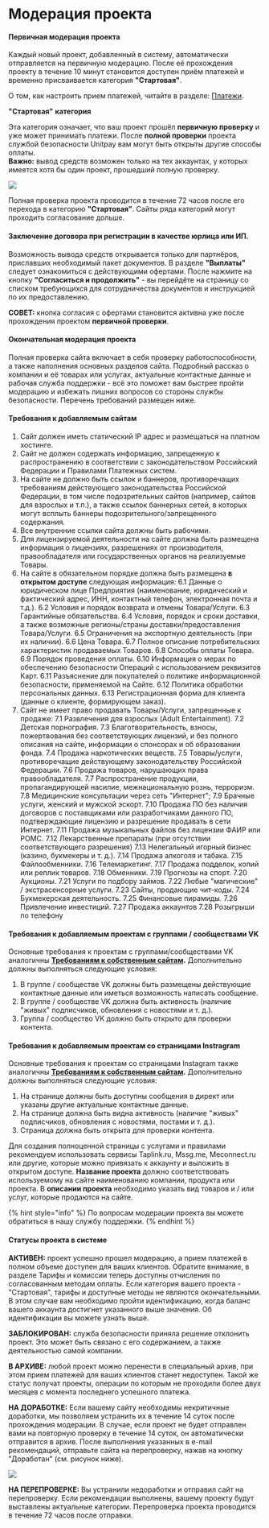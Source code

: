 # Модерация проекта

#### Первичная модерация проекта

Каждый новый проект, добавленный в систему, автоматически отправляется на первичную модерацию. После её прохождения проекту в течение 10 минут становится доступен приём платежей и временно присваивается категория **"Стартовая"**. 

О том, как настроить прием платежей, читайте в разделе: [Платежи](../payments/).

**"Стартовая"** **категория**  

Эта категория означает, что ваш проект прошёл **первичную проверку** и уже может принимать платежи. После **полной проверки** проекта службой безопасности Unitpay вам могут быть открыты другие способы оплаты.  
**Важно:** вывод средств возможен только на тех аккаунтах, у которых имеется хотя бы один проект, прошедший полную проверку.

![](https://d33v4339jhl8k0.cloudfront.net/docs/assets/551a91dbe4b0221aadf24410/images/5e590aab04286364bc95feb9/file-CMTcJ343AJ.png)

Полная проверка проекта проводится в течение 72 часов после его перехода в категорию **"Стартовая"**. Сайты ряда категорий могут проходить согласование дольше. 

#### Заключение договора при регистрации в качестве юрлица или ИП.

Возможность вывода средств открывается только для партнёров, приславших необходимый пакет документов. В разделе **"Выплаты"** следует ознакомиться с действующими офертами. После нажмите на кнопку **"Согласиться и продолжить"** - вы перейдёте на страницу со списком требующихся для сотрудничества документов и инструкцией по их предоставлению.  
  
**СОВЕТ:** кнопка согласия с офертами становится активна уже после прохождения проектом **первичной проверки**.

#### Окончательная модерация проекта

Полная проверка сайта включает в себя проверку работоспособности, а также наполнения основных разделов сайта. Подробный рассказ о компании и её товарах или услугах, актуальные контактные данные и рабочая служба поддержки - всё это поможет вам быстрее пройти модерацию и избежать лишних вопросов со стороны службы безопасности. Перечень требований размещен ниже.

#### Требования к добавляемым сайтам

1. Сайт должен иметь статический IP адрес и размещаться на платном хостинге.  
2. Сайт не должен содержать информацию, запрещенную к распространению в соответствии с законодательством Российский Федерации и Правилами Платежных систем.  
3. На сайте не должно быть ссылок и баннеров, противоречащих требованиям действующего законодательства Российской Федерации, в том числе подозрительных сайтов \(например, сайтов для взрослых и т.п.\), а также ссылок баннерных сетей, в которых могут всплыть баннеры подозрительного/запрещенного содержания.  
4. Все внутренние ссылки сайта должны быть рабочими. 
5.  Для лицензируемой деятельности на сайте должна быть размещена информация о лицензиях, разрешениях от производителя, правообладателя или государственных органов на реализуемые Товары.  
6. На сайте в обязательном порядке должна быть размещена **в открытом доступе** следующая информация:  6.1 Данные о юридическом лице Предприятия \(наименование, юридический и фактический адрес, ИНН, контактный телефон, электронная почта и т.д.\).  6.2 Условия и порядок возврата и отмены Товара/Услуги.  6.3 Гарантийные обязательства.  6.4 Условия, порядок и сроки доставки, а также возможные регионы/страны доставки/предоставления Товара/Услуги.  6.5 Ограничения на экспортную деятельность \(при их наличии\).  6.6 Цена Товара.  6.7 Полное описание потребительских характеристик продаваемых Товаров.  6.8 Способы оплаты Товара.  6.9 Порядок проведения оплаты.  6.10 Информация о мерах по обеспечению безопасности Операций с использованием реквизитов Карт.  6.11 Разъяснение для покупателей о политике информационной безопасности, применяемой на Сайте.  6.12 Политика обработки персональных данных.  6.13 Регистрационная форма для клиента \(данные о клиенте, формирующем заказ\). 
7. Сайт не имеет право продавать Товары/Услуги, запрещенные к продаже: 7.1 Развлечения для взрослых \(Adult Entertainment\). 7.2 Детская порнография. 7.3 Благотворительность, взносы, пожертвования без соответствующих лицензий, и без полного описания на сайте, информации о спонсорах и об образовании фонда. 7.4 Продажа наркотических веществ. 7.5 Товары/услуги, противоречащие действующему законодательству Российской Федерации. 7.6 Продажа товаров, нарушающих права правообладателя. 7.7 Распространение продукции, пропагандирующей насилие, межнациональную рознь, терроризм. 7.8 Медицинские консультации через сеть "Интернет"; 7.9 Брачные услуги, женский и мужской эскорт. 7.10 Продажа ПО без наличия договоров с поставщиками или разработчиками данного ПО, подтверждающие лицензию и разрешение продавать в сети Интернет. 7.11 Продажа музыкальных файлов без лицензии ФАИР или РОМС. 7.12 Лекарственные препараты \(при отсутствии соответствующего разрешения\) 7.13 Нелегальный игорный бизнес \(казино, букмекеры и т. д.\). 7.14 Продажа алкоголя и табака. 7.15 Файлообменники. 7.16 Телемаркетинг. 7.17 Продажа подделок, копий или реплик товаров. 7.18 Обменники.  7.19 Прогнозы на спорт.  7.20 Аукционы.  7.21 Услуги по подбору займов.  7.22 Любые "магические" / экстрасенсорные услуги.  7.23 Сайты, продающие чит-коды.  7.24 Букмекерская деятельность.  7.25 Финансовые пирамиды.  7.26 Привлечение инвестиций. 7.27 Продажа аккаунтов  7.28 Розыгрыши по телефону 

#### Требования к добавляемым проектам с группами / сообществами VK

Основные требования к проектам с группами/сообществами VK аналогичны [**Требованиям к собственным сайтам**](https://help.unitpay.ru/first_steps/moderation#trebovaniya-k-sobstvennym-saitam)**.** Дополнительно должны выполняться следующие условия:

1. В группе / сообществе VK должны быть размещены действующие контактные данные или иметься возможность написать сообщение.  
2. В группе / сообществе VK должна быть активность \(наличие "живых" подписчиков, обновления с новостями и т. д.\).
3. Группа / сообщество VK должно быть открыто для проверки контента.

#### Требования к добавляемым проектам со страницами Instragram

Основные требования к проектам со страницами Instagram также аналогичны [**Требованиям к собственным сайтам**](https://help.unitpay.ru/first_steps/moderation#trebovaniya-k-sobstvennym-saitam)**.** Дополнительно должны выполняться следующие условия:

1. На странице должны быть доступны сообщения в директ или указаны другие актуальные контактные данные.
2. На странице должна быть видна активность \(наличие "живых" подписчиков, обновления с новостями, постами и т. д.\).
3. Страница должна быть открыта для проверки контента.

Для создания полноценной страницы с услугами и правилами рекомендуем использовать сервисы Taplink.ru, Mssg.me, Meconnect.ru или другие, которые можно привязать к аккаунту и выложить в открытом доступе. **Название проекта** должно соответствовать используемому на сайте наименованию компании, продукта или проекта. В **описании проекта** необходимо указать вид товаров и / или услуг, которые продаются на сайте.

{% hint style="info" %}
По вопросам модерации проекта вы можете обратиться в нашу службу поддержки.
{% endhint %}

#### Статусы проекта в системе

**АКТИВЕН:** проект успешно прошел модерацию, а прием платежей в полном объеме доступен для ваших клиентов. Обратите внимание, в разделе  Тарифы и комиссии теперь доступны отчисления по согласованным методам оплаты. Если категория вашего проекта - "Стартовая", тарифы и доступные методы не являются окончательными. В этом случае вам необходимо пройти идентификацию, когда баланс вашего аккаунта достигнет указанного выше значения. Об идентификации вы можете узнать выше.

**ЗАБЛОКИРОВАН:** служба безопасности приняла решение отклонить проект. Это может быть связано с его содержанием, а также деятельностью самой компании.

**В АРХИВЕ:** любой проект можно перенести в специальный архив, при этом прием платежей для ваших клиентов станет недоступен. Такой же статус получат проекты, операции по которым не проходили более двух месяцев с момента последнего успешного платежа. 

**НА ДОРАБОТКЕ:** Если вашему сайту необходимы некритичные доработки, мы позволяем устранить их в течение 14 суток после прохождения модерации. В случае, если проект не будет отправлен вами на повторную проверку в течение 14 суток, он автоматически отправится в архив. После выполнения указанных в e-mail рекомендаций, отправьте сайта на перепроверку, нажав на кнопку "Доработан" \(см. рисунок ниже\).

![](https://d33v4339jhl8k0.cloudfront.net/docs/assets/551a91dbe4b0221aadf24410/images/5e590bbf04286364bc95febc/file-3nfA3GDVl9.png)

**НА ПЕРЕПРОВЕРКЕ:** Вы устранили недоработки и отправил сайт на перепроверку. Если рекомендации выполнены, вашему проекту будут выставлены актуальные категории. Перепроверка проекта проводится  в течение 72 часов после отправки.

